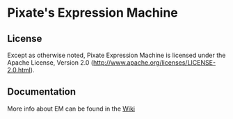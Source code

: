 # Pixate's Expression Machine

## License

Except as otherwise noted, Pixate Expression Machine is licensed under the Apache License, Version 2.0 (http://www.apache.org/licenses/LICENSE-2.0.html).

## Documentation

More info about EM can be found in the [Wiki](https://github.com/Pixate/pixate-expression-machine/wiki)
